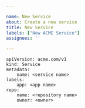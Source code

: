 ```yaml
---

name: New Service
about: Create a new service
title: New Service
labels: ["New ACME Service"]
assignees: ''

---
```


    apiVersion: acme.com/v1
    kind: Service
    metadata:
        name: <service name>
    labels:
        app: <app name>
    repo:
        name: <repository name>
        owner: <owner>